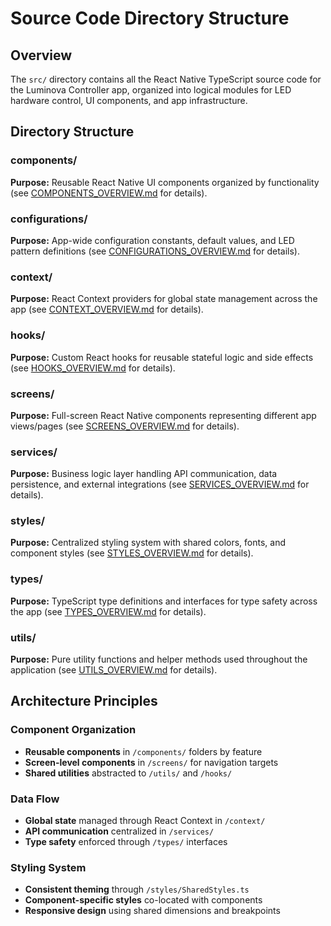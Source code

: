 # Source Code Directory Structure
## Overview
The `src/` directory contains all the React Native TypeScript source code for the Luminova Controller app, organized into logical modules for LED hardware control, UI components, and app infrastructure.
## Directory Structure
### components/
**Purpose:** Reusable React Native UI components organized by functionality (see [COMPONENTS_OVERVIEW.md](components/COMPONENTS_OVERVIEW.md) for details).

### configurations/
**Purpose:** App-wide configuration constants, default values, and LED pattern definitions (see [CONFIGURATIONS_OVERVIEW.md](configurations/CONFIGURATIONS_OVERVIEW.md) for details).

### context/
**Purpose:** React Context providers for global state management across the app (see [CONTEXT_OVERVIEW.md](context/CONTEXT_OVERVIEW.md) for details).

### hooks/
**Purpose:** Custom React hooks for reusable stateful logic and side effects (see [HOOKS_OVERVIEW.md](hooks/HOOKS_OVERVIEW.md) for details).

### screens/
**Purpose:** Full-screen React Native components representing different app views/pages (see [SCREENS_OVERVIEW.md](screens/SCREENS_OVERVIEW.md) for details).

### services/
**Purpose:** Business logic layer handling API communication, data persistence, and external integrations (see [SERVICES_OVERVIEW.md](services/SERVICES_OVERVIEW.md) for details).

### styles/
**Purpose:** Centralized styling system with shared colors, fonts, and component styles (see [STYLES_OVERVIEW.md](styles/STYLES_OVERVIEW.md) for details).

### types/
**Purpose:** TypeScript type definitions and interfaces for type safety across the app (see [TYPES_OVERVIEW.md](types/TYPES_OVERVIEW.md) for details).

### utils/
**Purpose:** Pure utility functions and helper methods used throughout the application (see [UTILS_OVERVIEW.md](utils/UTILS_OVERVIEW.md) for details).

## Architecture Principles
### Component Organization
- **Reusable components** in `/components/` folders by feature
- **Screen-level components** in `/screens/` for navigation targets  
- **Shared utilities** abstracted to `/utils/` and `/hooks/`
### Data Flow
- **Global state** managed through React Context in `/context/`
- **API communication** centralized in `/services/`
- **Type safety** enforced through `/types/` interfaces
### Styling System
- **Consistent theming** through `/styles/SharedStyles.ts`
- **Component-specific styles** co-located with components
- **Responsive design** using shared dimensions and breakpoints